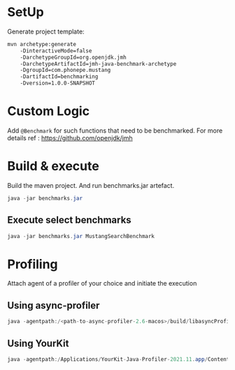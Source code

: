 # SetUp

Generate project template:

```sh 
mvn archetype:generate 
	-DinteractiveMode=false 
	-DarchetypeGroupId=org.openjdk.jmh 
	-DarchetypeArtifactId=jmh-java-benchmark-archetype 
	-DgroupId=com.phonepe.mustang 
	-DartifactId=benchmarking 
	-Dversion=1.0.0-SNAPSHOT
```

# Custom Logic

Add `@Benchmark` for such functions that need to be benchmarked. For more details ref : https://github.com/openjdk/jmh


# Build & execute

Build the maven project. And run benchmarks.jar artefact.

```java
java -jar benchmarks.jar
```

## Execute select benchmarks

```java
java -jar benchmarks.jar MustangSearchBenchmark
```

# Profiling

Attach agent of a profiler of your choice and initiate the execution

## Using async-profiler
 
```java
java -agentpath:/<path-to-async-profiler-2.6-macos>/build/libasyncProfiler.so=start,event=cpu,file=profile.html -jar benchmarks.jar
```

## Using YourKit

```java
java -agentpath:/Applications/YourKit-Java-Profiler-2021.11.app/Contents/Resources/bin/mac/libyjpagent.dylib=delay=10000,listen=all -jar benchmarks.jar
```

